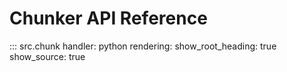 # Chunker API Reference

::: src.chunk
    handler: python
    rendering:
      show_root_heading: true
      show_source: true